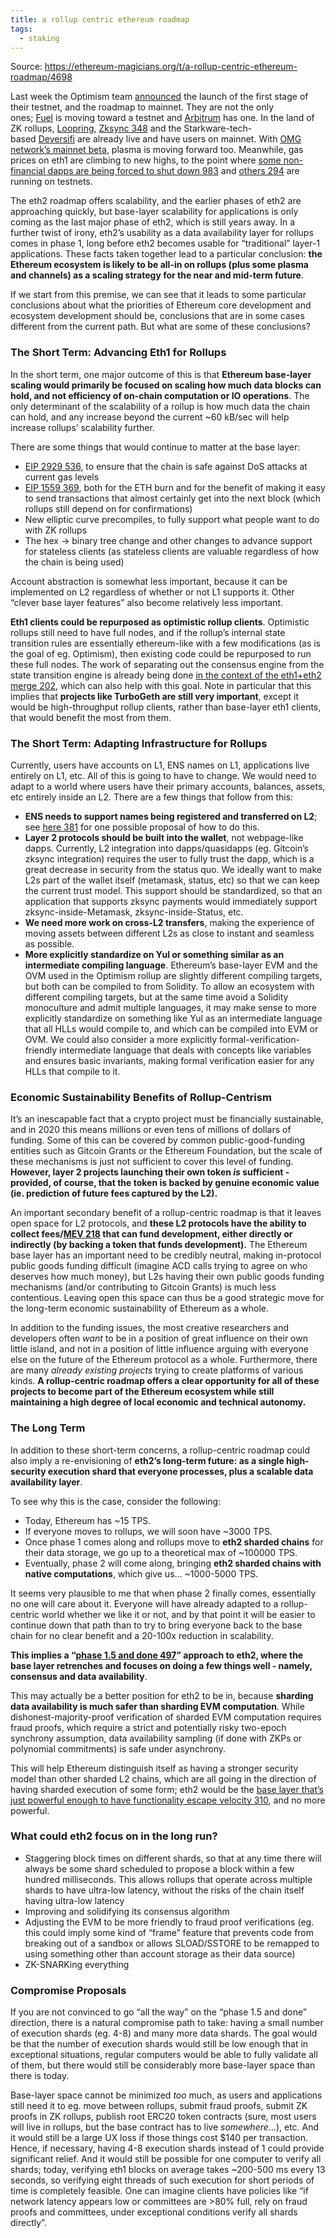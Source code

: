 ```yaml
---
title: a rollup centric ethereum roadmap
tags:
  - staking
---
```

Source: https://ethereum-magicians.org/t/a-rollup-centric-ethereum-roadmap/4698 

Last week the Optimism team [announced](https://medium.com/@optimismPBC/light-at-the-end-of-the-tunnel-c390a05bbcb8) the launch of the first stage of their testnet, and the roadmap to mainnet. They are not the only ones; [Fuel](https://medium.com/@fuellabs/announcing-the-fuel-v0-open-beta-565a2d340fc3) is moving toward a testnet and [Arbitrum](https://medium.com/offchainlabs/arbitrum-rollup-is-live-on-testnet-c5fed0d0a266) has one. In the land of ZK rollups, [Loopring](https://loopring.org/), [Zksync 348](http://wallet.zksync.io/) and the Starkware-tech-based [Deversifi](https://www.deversifi.com/) are already live and have users on mainnet. With [OMG network’s mainnet beta](https://webwallet.mainnet.v1.omg.network/), plasma is moving forward too. Meanwhile, gas prices on eth1 are climbing to new highs, to the point where [some non-financial dapps are being forced to shut down 983](https://medium.com/universal-ethereum/out-of-gas-were-shutting-down-unilogin-3b544838df1a) and [others 294](https://zkga.me/) are running on testnets.

The eth2 roadmap offers scalability, and the earlier phases of eth2 are approaching quickly, but base-layer scalability for applications is only coming as the last major phase of eth2, which is still years away. In a further twist of irony, eth2’s usability as a data availability layer for rollups comes in phase 1, long before eth2 becomes usable for “traditional” layer-1 applications. These facts taken together lead to a particular conclusion: **the Ethereum ecosystem is likely to be all-in on rollups (plus some plasma and channels) as a scaling strategy for the near and mid-term future**.

If we start from this premise, we can see that it leads to some particular conclusions about what the priorities of Ethereum core development and ecosystem development should be, conclusions that are in some cases different from the current path. But what are some of these conclusions?

### The Short Term: Advancing Eth1 for Rollups

In the short term, one major outcome of this is that **Ethereum base-layer scaling would primarily be focused on scaling how much data blocks can hold, and not efficiency of on-chain computation or IO operations**. The only determinant of the scalability of a rollup is how much data the chain can hold, and any increase beyond the current ~60 kB/sec will help increase rollups’ scalability further.

There are some things that would continue to matter at the base layer:

- [EIP 2929 536](https://ethereum-magicians.org/t/eip-2929-gas-cost-increases-for-state-access-opcodes/4558), to ensure that the chain is safe against DoS attacks at current gas levels
- [EIP 1559 369](https://notes.ethereum.org/@vbuterin/BkSQmQTS8), both for the ETH burn and for the benefit of making it easy to send transactions that almost certainly get into the next block (which rollups still depend on for confirmations)
- New elliptic curve precompiles, to fully support what people want to do with ZK rollups
- The hex -> binary tree change and other changes to advance support for stateless clients (as stateless clients are valuable regardless of how the chain is being used)

Account abstraction is somewhat less important, because it can be implemented on L2 regardless of whether or not L1 supports it. Other “clever base layer features” also become relatively less important.

**Eth1 clients could be repurposed as optimistic rollup clients**. Optimistic rollups still need to have full nodes, and if the rollup’s internal state transition rules are essentially ethereum-like with a few modifications (as is the goal of eg. Optimism), then existing code could be repurposed to run these full nodes. The work of separating out the consensus engine from the state transition engine is already being done [in the context of the eth1+eth2 merge 202](https://github.com/txrx-research/eth1-shard-demo), which can also help with this goal. Note in particular that this implies that **projects like TurboGeth are still very important**, except it would be high-throughput rollup clients, rather than base-layer eth1 clients, that would benefit the most from them.

### The Short Term: Adapting Infrastructure for Rollups

Currently, users have accounts on L1, ENS names on L1, applications live entirely on L1, etc. All of this is going to have to change. We would need to adapt to a world where users have their primary accounts, balances, assets, etc entirely inside an L2. There are a few things that follow from this:

- **ENS needs to support names being registered and transferred on L2**; see [here 381](https://medium.com/the-ethereum-name-service/general-purpose-layer-2-static-calls-proposal-presentation-by-vitalik-buterin-at-ens-online-2d752906719e) for one possible proposal of how to do this.
- **Layer 2 protocols should be built into the wallet**, not webpage-like dapps. Currently, L2 integration into dapps/quasidapps (eg. Gitcoin’s zksync integration) requires the user to fully trust the dapp, which is a great decrease in security from the status quo. We ideally want to make L2s part of the wallet itself (metamask, status, etc) so that we can keep the current trust model. This support should be standardized, so that an application that supports zksync payments would immediately support zksync-inside-Metamask, zksync-inside-Status, etc.
- **We need more work on cross-L2 transfers**, making the experience of moving assets between different L2s as close to instant and seamless as possible.
- **More explicitly standardize on Yul or something similar as an intermediate compiling language**. Ethereum’s base-layer EVM and the OVM used in the Optimism rollup are slightly different compiling targets, but both can be compiled to from Solidity. To allow an ecosystem with different compiling targets, but at the same time avoid a Solidity monoculture and admit multiple languages, it may make sense to more explicitly standardize on something like Yul as an intermediate language that all HLLs would compile to, and which can be compiled into EVM or OVM. We could also consider a more explicitly formal-verification-friendly intermediate language that deals with concepts like variables and ensures basic invariants, making formal verification easier for any HLLs that compile to it.

### Economic Sustainability Benefits of Rollup-Centrism

It’s an inescapable fact that a crypto project must be financially sustainable, and in 2020 this means millions or even tens of millions of dollars of funding. Some of this can be covered by common public-good-funding entities such as Gitcoin Grants or the Ethereum Foundation, but the scale of these mechanisms is just not sufficient to cover this level of funding. **However, layer 2 projects launching their own token _is_ sufficient - provided, of course, that the token is backed by genuine economic value (ie. prediction of future fees captured by the L2).**

An important secondary benefit of a rollup-centric roadmap is that it leaves open space for L2 protocols, and **these L2 protocols have the ability to collect fees/[MEV 218](https://ethresear.ch/t/mev-auction-auctioning-transaction-ordering-rights-as-a-solution-to-miner-extractable-value/6788) that can fund development, either directly or indirectly (by backing a token that funds development).** The Ethereum base layer has an important need to be credibly neutral, making in-protocol public goods funding difficult (imagine ACD calls trying to agree on who deserves how much money), but L2s having their own public goods funding mechanisms (and/or contributing to Gitcoin Grants) is much less contentious. Leaving open this space can thus be a good strategic move for the long-term economic sustainability of Ethereum as a whole.

In addition to the funding issues, the most creative researchers and developers often _want_ to be in a position of great influence on their own little island, and not in a position of little influence arguing with everyone else on the future of the Ethereum protocol as a whole. Furthermore, there are many _already existing projects_ trying to create platforms of various kinds. **A rollup-centric roadmap offers a clear opportunity for all of these projects to become part of the Ethereum ecosystem while still maintaining a high degree of local economic and technical autonomy.**

### The Long Term

In addition to these short-term concerns, a rollup-centric roadmap could also imply a re-envisioning of **eth2’s long-term future: as a single high-security execution shard that everyone processes, plus a scalable data availability layer**.

To see why this is the case, consider the following:

- Today, Ethereum has ~15 TPS.
- If everyone moves to rollups, we will soon have ~3000 TPS.
- Once phase 1 comes along and rollups move to **eth2 sharded chains** for their data storage, we go up to a theoretical max of ~100000 TPS.
- Eventually, phase 2 will come along, bringing **eth2 sharded chains with native computations**, which give us… ~1000-5000 TPS.

It seems very plausible to me that when phase 2 finally comes, essentially no one will care about it. Everyone will have already adapted to a rollup-centric world whether we like it or not, and by that point it will be easier to continue down that path than to try to bring everyone back to the base chain for no clear benefit and a 20-100x reduction in scalability.

**This implies a “[phase 1.5 and done 497](https://ethresear.ch/t/phase-one-and-done-eth2-as-a-data-availability-engine/5269)” approach to eth2, where the base layer retrenches and focuses on doing a few things well - namely, consensus and data availability**.

This may actually be a better position for eth2 to be in, because **sharding data availability is much safer than sharding EVM computation**. While dishonest-majority-proof verification of sharded EVM computation requires fraud proofs, which require a strict and potentially risky two-epoch synchrony assumption, data availability sampling (if done with ZKPs or polynomial commitments) is safe under asynchrony.

This will help Ethereum distinguish itself as having a stronger security model than other sharded L2 chains, which are all going in the direction of having sharded execution of some form; eth2 would be the [base layer that’s just powerful enough to have functionality escape velocity 310](https://vitalik.ca/general/2019/12/26/mvb.html), and no more powerful.

### What could eth2 focus on in the long run?

- Staggering block times on different shards, so that at any time there will always be some shard scheduled to propose a block within a few hundred milliseconds. This allows rollups that operate across multiple shards to have ultra-low latency, without the risks of the chain itself having ultra-low latency
- Improving and solidifying its consensus algorithm
- Adjusting the EVM to be more friendly to fraud proof verifications (eg. this could imply some kind of “frame” feature that prevents code from breaking out of a sandbox or allows SLOAD/SSTORE to be remapped to using something other than account storage as their data source)
- ZK-SNARKing everything

### Compromise Proposals

If you are not convinced to go “all the way” on the “phase 1.5 and done” direction, there is a natural compromise path to take: having a small number of execution shards (eg. 4-8) and many more data shards. The goal would be that the number of execution shards would still be low enough that in exceptional situations, regular computers would be able to fully validate all of them, but there would still be considerably more base-layer space than there is today.

Base-layer space cannot be minimized _too_ much, as users and applications still need it to eg. move between rollups, submit fraud proofs, submit ZK proofs in ZK rollups, publish root ERC20 token contracts (sure, most users will live in rollups, but the base contract has to live _somewhere_…), etc. And it would still be a large UX loss if those things cost $140 per transaction. Hence, if necessary, having 4-8 execution shards instead of 1 could provide significant relief. And it would still be possible for one computer to verify all shards; today, verifying eth1 blocks on average takes ~200-500 ms every 13 seconds, so verifying eight threads of such execution for short periods of time is completely feasible. One can imagine clients have policies like “if network latency appears low or committees are >80% full, rely on fraud proofs and committees, under exceptional conditions verify all shards directly”.